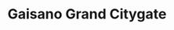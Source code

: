 ---
title: "Gaisano Grand Citygate"
url: /davao-city/gaisano-grand-citygate/
shop: Einkaufszentrum
---